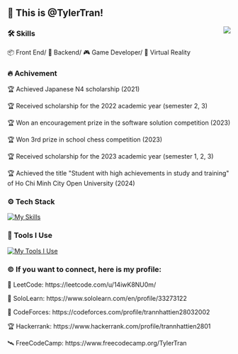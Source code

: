 ## 👋 This is @TylerTran!
<img align="right" src="https://images-wixmp-ed30a86b8c4ca887773594c2.wixmp.com/f/c83c004e-1370-4756-88e5-4071de797088/dfwtrdo-80c5b3ae-615f-4074-9f0e-c772659e4e79.gif?token=eyJ0eXAiOiJKV1QiLCJhbGciOiJIUzI1NiJ9.eyJzdWIiOiJ1cm46YXBwOjdlMGQxODg5ODIyNjQzNzNhNWYwZDQxNWVhMGQyNmUwIiwiaXNzIjoidXJuOmFwcDo3ZTBkMTg4OTgyMjY0MzczYTVmMGQ0MTVlYTBkMjZlMCIsIm9iaiI6W1t7InBhdGgiOiJcL2ZcL2M4M2MwMDRlLTEzNzAtNDc1Ni04OGU1LTQwNzFkZTc5NzA4OFwvZGZ3dHJkby04MGM1YjNhZS02MTVmLTQwNzQtOWYwZS1jNzcyNjU5ZTRlNzkuZ2lmIn1dXSwiYXVkIjpbInVybjpzZXJ2aWNlOmZpbGUuZG93bmxvYWQiXX0.3iKkKrjeG6eQFUmlq4I48HZ51hGyHGd_qHBelGyZuRo" />

### 🛠️ Skills
📦 Front End/ 🥗 Backend/ 🎮 Game Developer/ 🍨 Virtual Reality

### 🔥 Achivement
<p>🏆 Achieved Japanese N4 scholarship (2021)</p>
<p>🏆 Received scholarship for the 2022 academic year (semester 2, 3)</p>
<p>🏆 Won an encouragement prize in the software solution competition (2023)</p>
<p>🏆 Won 3rd prize in school chess competition (2023)</p>
<p>🏆 Received scholarship for the 2023 academic year (semester 1, 2, 3)</p>
<p>🏆 Achieved the title "Student with high achievements in study and training" of Ho Chi Minh City Open University (2024)</p>

### ⚙️ Tech Stack
[![My Skills](https://skillicons.dev/icons?i=c,cs,cpp,java,python,html,css,javascript,typescript,react,nodejs,express,redux,tailwind,threejs,bootstrap,tensorflow,unity)](https://skillicons.dev)

### 🔨 Tools I Use
[![My Tools I Use](https://skillicons.dev/icons?i=mysql,sqlite,git,github,gitlab,vite,vscode,postgres,postman,rabbitmq,stackoverflow,visualstudio,firebase,elasticsearch,mongodb,docker,kubernetes,npm)](https://skillicons.dev)

### ©️ If you want to connect, here is my profile:
<p>🚀 LeetCode: https://leetcode.com/u/14iwK8NU0m/</p>
<p>🎯 SoloLearn: https://www.sololearn.com/en/profile/33273122</p>
<p>📝 CodeForces: https://codeforces.com/profile/trannhattien28032002</p>
<p>🏆 Hackerrank: https://www.hackerrank.com/profile/trannhattien2801</p>
<p>🛰️ FreeCodeCamp: https://www.freecodecamp.org/TylerTran</p>

